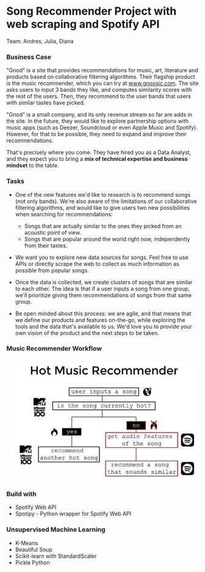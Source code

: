 # Song Recommender Project with web scraping and Spotify API

Team: Andres, Julia, Diana

### Business Case <a class="anchor" id="first-bullet-point"></a>

"Gnod" is a site that provides recommendations for music, art, literature and products based on collaborative filtering algorithms. Their flagship product is the music recommender, which you can try at www.gnoosic.com. The site asks users to input 3 bands they like, and computes similarity scores with the rest of the users. Then, they recommend to the user bands that users with similar tastes have picked.

"Gnod" is a small company, and its only revenue stream so far are adds in the site. In the future, they would like to explore partnership options with music apps (such as Deezer, Soundcloud or even Apple Music and Spotify). However, for that to be possible, they need to expand and improve their recommendations.

That's precisely where you come. They have hired you as a Data Analyst, and they expect you to bring a **mix of technical expertise and business mindset** to the table.

### Tasks <a class="anchor" id="second-bullet-point"></a>

* One of the new features we'd like to research is to recommend songs (not only bands). We're also aware of the limitations of our collaborative filtering algorithms, and would like to give users two new possibilities when searching for recommendations:

    * Songs that are actually similar to the ones they picked from an acoustic point of view.
    * Songs that are popular around the world right now, independently from their tastes.

* We want you to explore new data sources for songs. Feel free to use APIs or directly scrape the web to collect as much information as possible from popular songs. 

* Once the data is collected, we create clusters of songs that are similar to each other.                                                                               The idea is that if a user inputs a song from one group, we'll prioritize giving them recommendations of songs from that same group.

* Be open minded about this process: we are agile, and that means that we define our products and features on-the-go, while exploring the tools and the data that's available to us. We'd love you to provide your own vision of the product and the next steps to be taken.

### Music Recommender Workflow <a class="anchor" id="third-bullet-point"></a>

![image](https://github.com/JuliaIron/song_recommender/blob/main/music_recommender_workflow.PNG)

### Build with <a class="anchor" id="fourth-bullet-point"></a>

* Spotify Web API
* Spotipy - Python wrapper for Spotify Web API

### Unsupervised Machine Learning <a class="anchor" id="fifth-bullet-point"></a>

* K-Means
* Beautiful Soup
* Scikit-learn with StandardScaler
* Pickle Python

